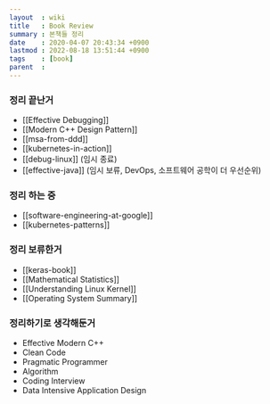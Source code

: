 ```yaml
---
layout  : wiki
title   : Book Review
summary : 본책들 정리
date    : 2020-04-07 20:43:34 +0900
lastmod : 2022-08-18 13:51:44 +0900
tags    : [book]
parent  :
---
```


### 정리 끝난거
- [[Effective Debugging]]
- [[Modern C++ Design Pattern]]
- [[msa-from-ddd]]
- [[kubernetes-in-action]]
- [[debug-linux]] (임시 종료)
- [[effective-java]] (임시 보류, DevOps, 소프트웨어 공학이 더 우선순위)

### 정리 하는 중
- [[software-engineering-at-google]]
- [[kubernetes-patterns]]

### 정리 보류한거
- [[keras-book]]
- [[Mathematical Statistics]]
- [[Understanding Linux Kernel]]
- [[Operating System Summary]]

### 정리하기로 생각해둔거
 * Effective Modern C++
 * Clean Code
 * Pragmatic Programmer
 * Algorithm
 * Coding Interview
 * Data Intensive Application Design
